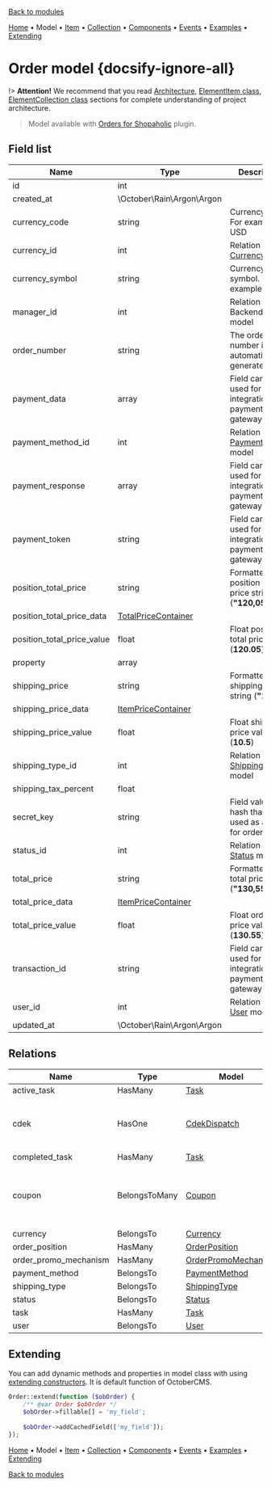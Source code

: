 [Back to modules](modules/home.md)

[Home](modules/order/home.md)
• Model
• [Item](modules/order/item/item.md)
• [Collection](modules/order/collection/collection.md)
• [Components](modules/order/component/component.md)
• [Events](modules/order/event/event.md)
• [Examples](modules/order/examples/examples.md)
• [Extending](modules/order/extending/extending.md)

# Order model {docsify-ignore-all}

!> **Attention!**  We recommend that you read [Architecture](architecture/architecture), [ElementItem class](architecture/item-class/item-class.md),
[ElementCollection class](architecture/collection-class/collection-class.md) sections for complete understanding of  project architecture.

> Model available with [Orders for Shopaholic](plugins/home#orders-for-shopaholic) plugin.

## Field list

|  Name | Type | Description |
|-------|------|--------|
|id|int|
|created_at|\October\Rain\Argon\Argon|
|currency_code|string|Currency code. For example: USD|
|currency_id|int|Relation with [Currency](modules/currency/model/model.md) model|
|currency_symbol|string|Currency symbol. For example: $|
|manager_id|int|Relation with BackendUser model|
|order_number|string|The order number is automatically generated|
|payment_data|array|Field can be used for integration with payment gateway|
|payment_method_id|int|Relation with [PaymentMethod](modules/payment-method/model/model.md) model|
|payment_response|array|Field can be used for integration with payment gateway|
|payment_token|string|Field can be used for integration with payment gateway|
|position_total_price|string|Formatted position total price string (**"120,05"**)|
|position_total_price_data|[TotalPriceContainer](modules/price-container/home.md#TotalPriceContainer)|
|position_total_price_value|float|Float position total price value (**120.05**)|
|property|array|
|shipping_price|string|Formatted shipping price string (**"10,50"**)|
|shipping_price_data|[ItemPriceContainer](modules/price-container/home.md#ItemPriceContainer)|
|shipping_price_value|float|Float shipping price value (**10.5**)|
|shipping_type_id|int|Relation with [ShippingType](modules/shipping-type/model/model.md) model|
|shipping_tax_percent|float|
|secret_key|string|Field value is hash that is used as a slug for order page|
|status_id|int|Relation with [Status](modules/status/model/model.md) model|
|total_price|string|Formatted order total price string (**"130,55"**)|
|total_price_data|[ItemPriceContainer](modules/price-container/home.md#ItemPriceContainer)|
|total_price_value|float|Float order total price value (**130.55**)|
|transaction_id|string|Field can be used for integration with payment gateway|
|user_id|int|Relation with [User](modules/user/model/model.md) model|
|updated_at|\October\Rain\Argon\Argon|

## Relations

|Name|Type|Model|Description|
|-----|-----|-----|-----|
|active_task|HasMany|[Task](modules/task/model/model.md)|
|cdek|HasOne|[CdekDispatch](modules/cdek-dispatch/model/model.md)|Available with [CDEK for Shopaholic](plugins/home.md#cdek-for-shopaholic) plugin|
|completed_task|HasMany|[Task](modules/task/model/model.md)|
|coupon|BelongsToMany|[Coupon](modules/coupon/model/model.md)|Available with [Coupons for Shopaholic](plugins/home.md#coupons-for-shopaholic) plugin|
|currency|BelongsTo|[Currency](modules/currency/model/model.md)|
|order_position|HasMany|[OrderPosition](modules/order-position/model/model.md)|
|order_promo_mechanism|HasMany|[OrderPromoMechanism](modules/order-promo-mechanism/model/model.md)|
|payment_method|BelongsTo|[PaymentMethod](modules/payment-method/model/model.md)|
|shipping_type|BelongsTo|[ShippingType](modules/shipping-type/model/model.md)|
|status|BelongsTo|[Status](modules/status/model/model.md)|
|task|HasMany|[Task](modules/task/model/model.md)|
|user|BelongsTo|[User](modules/user/model/model.md)|

## Extending

You can add dynamic methods and properties in model class with using [extending constructors](http://octobercms.com/docs/services/behaviors#constructor-extension).
It is default function of OctoberCMS.

```php
Order::extend(function ($obOrder) {
    /** @var Order $obOrder */
    $obOrder->fillable[] = 'my_field';
    
    $obOrder->addCachedField(['my_field']);
});
```

[Home](modules/order/home.md)
• Model
• [Item](modules/order/item/item.md)
• [Collection](modules/order/collection/collection.md)
• [Components](modules/order/component/component.md)
• [Events](modules/order/event/event.md)
• [Examples](modules/order/examples/examples.md)
• [Extending](modules/order/extending/extending.md)

[Back to modules](modules/home.md)
